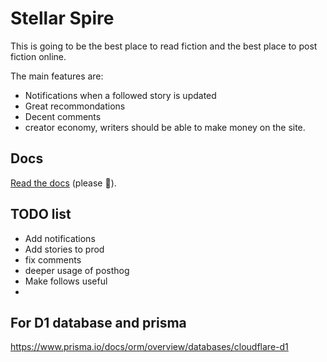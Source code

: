 # Stellar Spire

This is going to be the best place to read fiction and the best place to post
fiction online.

The main features are:

- Notifications when a followed story is updated
- Great recommondations
- Decent comments
- creator economy, writers should be able to make money on the site.

## Docs

[Read the docs](https://github.com/epicweb-dev/epic-stack/blob/main/docs)
(please 🙏).

## TODO list


- Add notifications
- Add stories to prod
- fix comments
- deeper usage of posthog
- Make follows useful
- 

## For D1 database and prisma

<https://www.prisma.io/docs/orm/overview/databases/cloudflare-d1>
